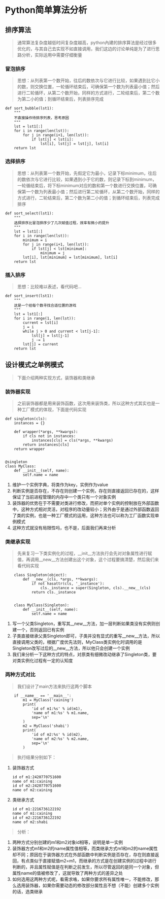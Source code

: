 # Python简单算法分析 #
## 排序算法 ##
> 通常算法复杂度越低时间复杂度越高，python內建的排序算法是经过很多优化的，与其自己去实现不如直接调用，我们这边的讨论单纯是为了进行思路分析，实际运用中需要仔细衡量

### 冒泡排序 ###
> 思想：从列表第一个数开始，往后的数依次与它进行比较，如果遇到比它小的数，则交换位置，一轮循环结束后，可确保第一个数为列表最小值；然后进行二轮循环，从第二个数开始，同样的方式进行，二轮结束后，第二个数为第二小的值；到循环结束后，列表排序完成

	def sort_bubble(lst1):
	    """
		不直接操作待排序列表，思考原因
	    """
	    lst = lst1[:]
	    for i in range(len(lst)):
	        for j in range(i+1, len(lst)):
	            if lst[j] < lst[i]:
	                lst[i], lst[j] = lst[j], lst[i]
	    return lst
### 选择排序 ###
> 思想：从列表第一个数开始，先假定它为最小，记录下标minimum，往后的数依次与它进行比较，如果遇到小于它的数，则记录下标到minimum，一轮循结束后，将下标minimum对应的数和第一个数进行交换位置，可确保第一个数为列表最小值；然后进行第二轮循环，从第二个数开始，同样的方式进行，二轮结束后，第二个数为第二小的值；到循环结束后，列表完成排序

	def sort_select(lst1):
	    """
		选择排序比冒泡排序少了几次赋值过程，效率有微小的提升
	    """
	    lst = lst1[:]
	    for i in range(len(lst)):
	        minimum = i
	        for j in range(i+1, len(lst)):
	            if lst[j] < lst[minimum]:
	                minimum = j
	        lst[i], lst[minimum] = lst[minimum], lst[i]
	    return lst
### 插入排序 ###
> 思想：比较难以表述，看代码吧...

	def sort_insert(lst1):
	    """
	    这是一个给每个数寻找合适位置的游戏
	    """
	    lst = lst1[:]
	    for i in range(1, len(lst)):
	        current = lst[i]
	        j = i
	        while j > 0 and current < lst[j-1]:
	            lst[j] = lst[j-1]
	            j -= 1
	        lst[j] = current
	    return lst
## 设计模式之单例模式 ##
> 下面介绍两种实现方式，装饰器和类继承

### 装饰器实现 ###
> 之前装饰器都是用来装饰函数，这次用来装饰类，所以这种方式其实也是一种工厂模式的体现，下面是代码实现
	
	def singleton(cls):
	    instances = {}
	
	    def wrapper(*args, **kwargs):
	        if cls not in instances:
	            instances[cls] = cls(*args, **kwargs)
	        return instances[cls]
	    return wrapper
	
	
	@singleton
	class MyClass:
	    def __init__(self, name):
	        self.name = name
	
1.	维护一个实例字典，将类作为key，实例作为value
2.	判断实例是否存在，不存在则创建一个实例，存在则直接返回已存在的，这样保证了当前进程管理的内存中一个类只有一个对象实例
3.	装饰器的优势在于不需要对类进行修改，而把对单个实例的控制放在外部函数中，这种方式相对灵活，对程序的改动量较小；另外由于是通过外部函数返回了类的实例，也是一种工厂模式的运用，这种方法也可以称为工厂函数实现单例模式
4.	这种方式就没有局限性吗，也不是，后面我们再来分析

### 类继承实现 ###
> 先来复习一下类实例化的过程，\__init\__方法执行会先对对象属性进行赋值，再调用\__new\__方法创建出这个对象，这个过程要搞清楚，然后我们来看代码实现

	    class Singleton(object):
	        def __new__(cls, *args, **kwargs):
	            if not hasattr(cls, '_instance'):
	                cls._instance = super(Singleton, cls).__new__(cls)
	            return cls._instance
	    
	    
	    class MyClass(Singleton):
	        def __init__(self, name):
	            self.name = name
1.	写一个父类Singleton，重写其\__new\__方法，加一层判断如果类没有实例则创建一个，否则返回已有实例
2.	子类直接继承父类Singleton即可，子类并没有显式的重写\__new__方法，所以直接调用父类的，根据广度优先法则，MyClass类实例化时调用的是Singleton改写过后的\__new\__方法，所以他只会创建一个实例
3.	我们来分析一下这种方式的特点，对原类有细微改动继承了Singleton类，要对类实例化过程有一定的认知度

### 两种方式对比 ###
> 我们设计了main方法来执行这两个脚本

	    if __name__ == '__main__':
	        m1 = MyClass('caining')
	        print(
	            'id of m1:%s' % id(m1),
	            'name of m1:%s' % m1.name,
	            sep='\n'
	        )
	        m2 = MyClass('shabi')
	        print(
	            'id of m2:%s' % id(m2),
	            'name of m2:%s' % m2.name,
	            sep='\n'
	        )
> 执行结果分别如下：

1.	装饰器方式

		id of m1:2420770751600
		name of m1:caining
		id of m2:2420770751600
		name of m2:caining
2.	类继承方式
		
		id of m1:2216736122192
		name of m1:caining
		id of m2:2216736122192
		name of m2:shabi

> 分析：

1.	两种方式分别创建的m1和m2对象id相等，说明是单一实例
2.	装饰器方式m1和m2的name属性值相等，而类继承方式m1和m2的name属性却不同；原因在于装饰器方式在外部函数中判断实例是否存在，存在则直接返回，有点类似于直接赋值m2=m1，而继承的方式是在创建实例的过程中进行判断的，并且属性赋值是在判断之前发生，所以尽管返回的是同一个对象，但属性name的值被修改了，这就导致了两种方式的差异之处
3.	如何选用这两种方式呢，看需求咯，如果你要求所有属性唯一，不能修改，那么选用装饰器，如果你需要动态的修改部分属性且不想（不能）创建多个实例的话，选类继承

